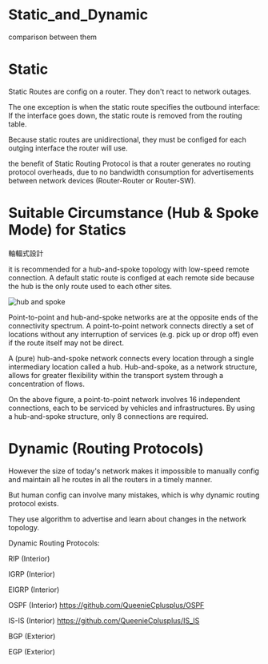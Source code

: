 # Static_and_Dynamic
comparison between them

# Static 

Static Routes are config on a router. They don't react to network outages. 

The one exception is when the static route specifies the outbound interface: If the interface goes down, the static route is removed from the routing table.

Because static routes are unidirectional, they must be configed for each outging interface the router will use.

the benefit of Static Routing Protocol is that a router generates no routing protocol overheads, due to no bandwidth consumption for advertisements between network devices (Router-Router or Router-SW).

# Suitable Circumstance (Hub & Spoke Mode) for Statics

軸輻式設計

it is recommended for a hub-and-spoke topology with low-speed remote connection. A default static route is configed at each remote side because the hub is the only route used to each other sites.

![hub and spoke](https://transportgeography.org/wp-content/uploads/2017/10/point_hub_network.png)

Point-to-point and hub-and-spoke networks are at the opposite ends of the connectivity spectrum. A point-to-point network connects directly a set of locations without any interruption of services (e.g. pick up or drop off) even if the route itself may not be direct.

A (pure) hub-and-spoke network connects every location through a single intermediary location called a hub. Hub-and-spoke, as a network structure, allows for greater flexibility within the transport system through a concentration of flows.

On the above figure, a point-to-point network involves 16 independent connections, each to be serviced by vehicles and infrastructures. By using a hub-and-spoke structure, only 8 connections are required. 

# Dynamic (Routing Protocols)

However the size of today's network makes it impossible to manually config and maintain all he routes in all the routers in a timely manner.

But human config can involve many mistakes, which is why dynamic routing protocol exists.

They use algorithm to advertise and learn about changes in the network topology.

Dynamic Routing Protocols:

RIP (Interior)

IGRP (Interior)

EIGRP (Interior)

OSPF (Interior) https://github.com/QueenieCplusplus/OSPF

IS-IS (Interior) https://github.com/QueenieCplusplus/IS_IS

BGP (Exterior)

EGP (Exterior)












